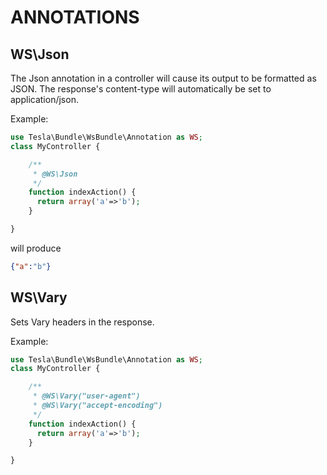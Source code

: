 # ANNOTATIONS

## WS\Json

The Json annotation in a controller will cause its output to be formatted as JSON.
The response's content-type will automatically be set to application/json.

Example:


```php
use Tesla\Bundle\WsBundle\Annotation as WS;
class MyController {

    /**
     * @WS\Json
     */
    function indexAction() {
      return array('a'=>'b');
    }

}
```

will produce

```JSON
{"a":"b"}
```

## WS\Vary

Sets Vary headers in the response.

Example:
```php
use Tesla\Bundle\WsBundle\Annotation as WS;
class MyController {

    /**
     * @WS\Vary("user-agent")
     * @WS\Vary("accept-encoding")
     */
    function indexAction() {
      return array('a'=>'b');
    }

}
```




